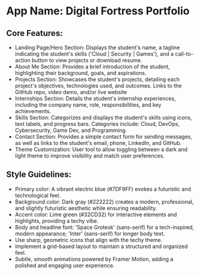 # **App Name**: Digital Fortress Portfolio

## Core Features:

- Landing Page/Hero Section: Displays the student's name, a tagline indicating the student's skills ('Cloud | Security | Games'), and a call-to-action button to view projects or download resume.
- About Me Section: Provides a brief introduction of the student, highlighting their background, goals, and aspirations.
- Projects Section: Showcases the student's projects, detailing each project's objectives, technologies used, and outcomes. Links to the GitHub repo, video demo, and/or live website
- Internships Section: Details the student's internship experiences, including the company name, role, responsibilities, and key achievements.
- Skills Section: Categorizes and displays the student's skills using icons, text labels, and progress bars. Categories include: Cloud, DevOps, Cybersecurity, Game Dev, and Programming.
- Contact Section: Provides a simple contact form for sending messages, as well as links to the student's email, phone, LinkedIn, and GitHub.
- Theme Customization: User tool to allow toggling between a dark and light theme to improve visibility and match user preferences.

## Style Guidelines:

- Primary color: A vibrant electric blue (#7DF9FF) evokes a futuristic and technological feel.
- Background color: Dark gray (#222222) creates a modern, professional, and slightly futuristic aesthetic while ensuring readability.
- Accent color: Lime green (#32CD32) for interactive elements and highlights, providing a techy vibe.
- Body and headline font: 'Space Grotesk' (sans-serif) for a tech-inspired, modern appearance; 'Inter' (sans-serif) for longer body text.
- Use sharp, geometric icons that align with the techy theme.
- Implement a grid-based layout to maintain a structured and organized feel.
- Subtle, smooth animations powered by Framer Motion, adding a polished and engaging user experience.